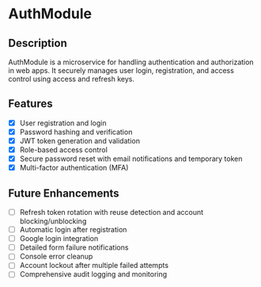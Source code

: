  # AuthModule

## Description
AuthModule is a microservice for handling authentication and authorization in web apps. It securely manages user login, registration, and access control using access and refresh keys.

## Features
- [x] User registration and login
- [x] Password hashing and verification
- [x] JWT token generation and validation
- [x] Role-based access control
- [x] Secure password reset with email notifications and temporary token
- [x] Multi-factor authentication (MFA)

## Future Enhancements
- [ ] Refresh token rotation with reuse detection and account blocking/unblocking
- [ ] Automatic login after registration
- [ ] Google login integration
- [ ] Detailed form failure notifications
- [ ] Console error cleanup
- [ ] Account lockout after multiple failed attempts
- [ ] Comprehensive audit logging and monitoring